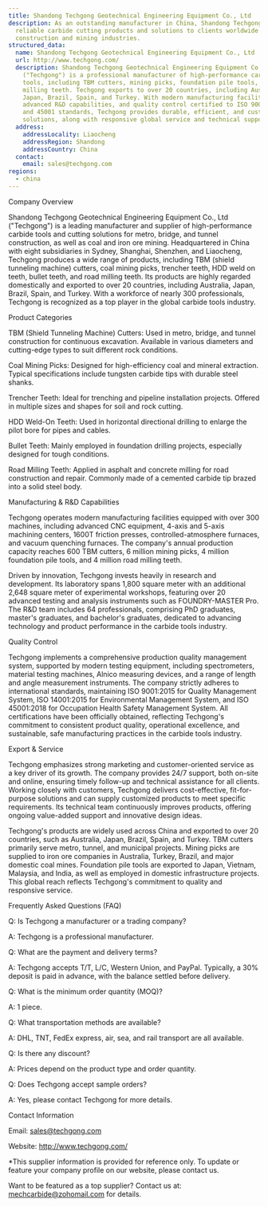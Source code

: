 ```yaml
---
title: Shandong Techgong Geotechnical Engineering Equipment Co., Ltd
description: As an outstanding manufacturer in China, Shandong Techgong supplies
  reliable carbide cutting products and solutions to clients worldwide in the
  construction and mining industries.
structured_data:
  name: Shandong Techgong Geotechnical Engineering Equipment Co., Ltd
  url: http://www.techgong.com/
  description: Shandong Techgong Geotechnical Engineering Equipment Co., Ltd
    ("Techgong") is a professional manufacturer of high-performance carbide
    tools, including TBM cutters, mining picks, foundation pile tools, and road
    milling teeth. Techgong exports to over 20 countries, including Australia,
    Japan, Brazil, Spain, and Turkey. With modern manufacturing facilities,
    advanced R&D capabilities, and quality control certified to ISO 9001, 14001,
    and 45001 standards, Techgong provides durable, efficient, and customized
    solutions, along with responsive global service and technical support.
  address:
    addressLocality: Liaocheng
    addressRegion: Shandong
    addressCountry: China
  contact:
    email: sales@techgong.com
regions:
  - china
---
```

Company Overview

Shandong Techgong Geotechnical Engineering Equipment Co., Ltd ("Techgong") is a leading manufacturer and supplier of high-performance carbide tools and cutting solutions for metro, bridge, and tunnel construction, as well as coal and iron ore mining. Headquartered in China with eight subsidiaries in Sydney, Shanghai, Shenzhen, and Liaocheng, Techgong produces a wide range of products, including TBM (shield tunneling machine) cutters, coal mining picks, trencher teeth, HDD weld on teeth, bullet teeth, and road milling teeth. Its products are highly regarded domestically and exported to over 20 countries, including Australia, Japan, Brazil, Spain, and Turkey. With a workforce of nearly 300 professionals, Techgong is recognized as a top player in the global carbide tools industry.

Product Categories

TBM (Shield Tunneling Machine) Cutters: Used in metro, bridge, and tunnel construction for continuous excavation. Available in various diameters and cutting-edge types to suit different rock conditions.

Coal Mining Picks: Designed for high-efficiency coal and mineral extraction. Typical specifications include tungsten carbide tips with durable steel shanks.

Trencher Teeth: Ideal for trenching and pipeline installation projects. Offered in multiple sizes and shapes for soil and rock cutting.

HDD Weld-On Teeth: Used in horizontal directional drilling to enlarge the pilot bore for pipes and cables.

Bullet Teeth: Mainly employed in foundation drilling projects, especially designed for tough conditions.

Road Milling Teeth: Applied in asphalt and concrete milling for road construction and repair. Commonly made of a cemented carbide tip brazed into a solid steel body.

Manufacturing & R&D Capabilities

Techgong operates modern manufacturing facilities equipped with over 300 machines, including advanced CNC equipment, 4-axis and 5-axis machining centers, 1600T friction presses, controlled-atmosphere furnaces, and vacuum quenching furnaces. The company's annual production capacity reaches 600 TBM cutters, 6 million mining picks, 4 million foundation pile tools, and 4 million road milling teeth.

Driven by innovation, Techgong invests heavily in research and development. Its laboratory spans 1,800 square meter with an additional 2,648 square meter of experimental workshops, featuring over 20 advanced testing and analysis instruments such as FOUNDRY-MASTER Pro. The R&D team includes 64 professionals, comprising PhD graduates, master's graduates, and bachelor's graduates, dedicated to advancing technology and product performance in the carbide tools industry.

Quality Control

Techgong implements a comprehensive production quality management system, supported by modern testing equipment, including spectrometers, material testing machines, Alnico measuring devices, and a range of length and angle measurement instruments. The company strictly adheres to international standards, maintaining ISO 9001:2015 for Quality Management System, ISO 14001:2015 for Environmental Management System, and ISO 45001:2018 for Occupation Health Safety Management System. All certifications have been officially obtained, reflecting Techgong's commitment to consistent product quality, operational excellence, and sustainable, safe manufacturing practices in the carbide tools industry.

Export & Service

Techgong emphasizes strong marketing and customer-oriented service as a key driver of its growth. The company provides 24/7 support, both on-site and online, ensuring timely follow-up and technical assistance for all clients. Working closely with customers, Techgong delivers cost-effective, fit-for-purpose solutions and can supply customized products to meet specific requirements. Its technical team continuously improves products, offering ongoing value-added support and innovative design ideas.

Techgong's products are widely used across China and exported to over 20 countries, such as Australia, Japan, Brazil, Spain, and Turkey. TBM cutters primarily serve metro, tunnel, and municipal projects. Mining picks are supplied to iron ore companies in Australia, Turkey, Brazil, and major domestic coal mines. Foundation pile tools are exported to Japan, Vietnam, Malaysia, and India, as well as employed in domestic infrastructure projects. This global reach reflects Techgong's commitment to quality and responsive service.

Frequently Asked Questions (FAQ)

Q: Is Techgong a manufacturer or a trading company?

A: Techgong is a professional manufacturer.

Q: What are the payment and delivery terms?

A: Techgong accepts T/T, L/C, Western Union, and PayPal. Typically, a 30% deposit is paid in advance, with the balance settled before delivery.

Q: What is the minimum order quantity (MOQ)?

A: 1 piece.

Q: What transportation methods are available?

A: DHL, TNT, FedEx express, air, sea, and rail transport are all available.

Q: Is there any discount?

A: Prices depend on the product type and order quantity.

Q: Does Techgong accept sample orders?

A: Yes, please contact Techgong for more details.

Contact Information

Email: sales@techgong.com

Website: http://www.techgong.com/

\*This supplier information is provided for reference only. To update or feature your company profile on our website, please contact us.

Want to be featured as a top supplier? Contact us at: mechcarbide@zohomail.com for details.
